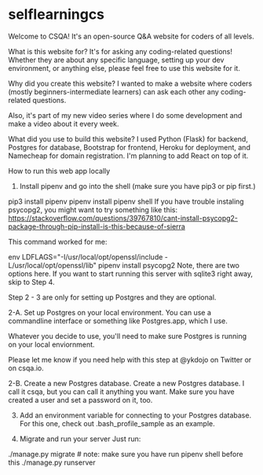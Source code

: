 # selflearningcs

Welcome to CSQA! It's an open-source Q&A website for coders of all levels.

What is this website for?
It's for asking any coding-related questions! Whether they are about any specific language, setting up your dev environment, or anything else, please feel free to use this website for it.

Why did you create this website?
I wanted to make a website where coders (mostly beginners-intermediate learners) can ask each other any coding-related questions.

Also, it's part of my new video series where I do some development and make a video about it every week.

What did you use to build this website?
I used Python (Flask) for backend, Postgres for database, Bootstrap for frontend, Heroku for deployment, and Namecheap for domain registration. I'm planning to add React on top of it.

How to run this web app locally
1. Install pipenv and go into the shell (make sure you have pip3 or pip first.)

pip3 install pipenv
pipenv install
pipenv shell
If you have trouble instaling psycopg2, you might want to try something like this:
https://stackoverflow.com/questions/39767810/cant-install-psycopg2-package-through-pip-install-is-this-because-of-sierra

This command worked for me:

env LDFLAGS="-I/usr/local/opt/openssl/include -L/usr/local/opt/openssl/lib" pipenv install psycopg2
Note, there are two options here.
If you want to start running this server with sqlite3 right away, skip to Step 4.

Step 2 - 3 are only for setting up Postgres and they are optional.

2-A. Set up Postgres on your local environment.
You can use a commandline interface or something like Postgres.app, which I use.

Whatever you decide to use, you'll need to make sure Postgres is running on your local enviornment.

Please let me know if you need help with this step at @ykdojo on Twitter or on csqa.io.

2-B. Create a new Postgres database.
Create a new Postgres database. I call it csqa, but you can call it anything you want. Make sure you have created a user and set a password on it, too.

3. Add an environment variable for connecting to your Postgres database.
For this one, check out .bash_profile_sample as an example.

4. Migrate and run your server
Just run:

./manage.py migrate # note: make sure you have run pipenv shell before this
./manage.py runserver
